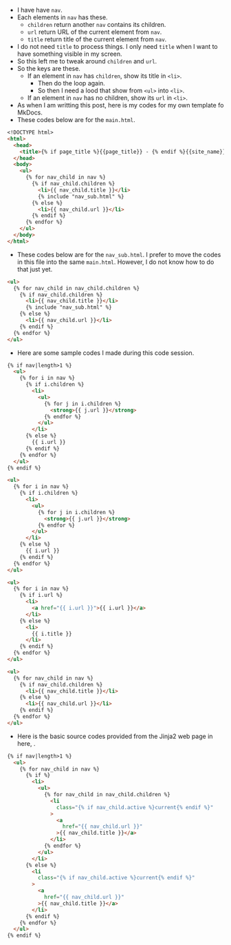 * I have have `nav`.
* Each elements in `nav` has these.
    * `children` return another `nav` contains its children.
    * `url` return URL of the current element from `nav`.
    * `title` return title of the current element from `nav`.
* I do not need `title` to process things. I only need `title` when I want to have something visible in my screen.
* So this left me to tweak around `children` and `url`.
* So the keys are these.
    * If an element in `nav` has `children`, show its title in `<li>`.
        * Then do the loop again.
        * So then I need a lood that show from `<ul>` into `<li>`.
    * If an element in `nav` has no children, show its `url` in `<li>`.
* As when I am writting this post, here is my codes for my own template fo MkDocs.
* These codes below are for the `main.html`.

```markdown
<!DOCTYPE html>
<html>
  <head>
    <title>{% if page_title %}{{page_title}} - {% endif %}{{site_name}}</title>
  </head>
  <body>
    <ul>
      {% for nav_child in nav %}
        {% if nav_child.children %}
          <li>{{ nav_child.title }}</li>
          {% include "nav_sub.html" %}
        {% else %}
          <li>{{ nav_child.url }}</li>
        {% endif %}
      {% endfor %}
    </ul>
  </body>
</html>
```

* These codes below are for the `nav_sub.html`. I prefer to move the codes in this file into the same `main.html`. However, I do not know how to do that just yet.

```markdown
<ul>
  {% for nav_child in nav_child.children %}
    {% if nav_child.children %}
      <li>{{ nav_child.title }}</li>
      {% include "nav_sub.html" %}
    {% else %}
      <li>{{ nav_child.url }}</li>
    {% endif %}
  {% endfor %}
</ul>
```

* Here are some sample codes I made during this code session.

```markdown
{% if nav|length>1 %}
  <ul>
    {% for i in nav %}
      {% if i.children %}
        <li>
          <ul>
            {% for j in i.children %}
              <strong>{{ j.url }}</strong>
            {% endfor %}
          </ul>
        </li>
      {% else %}
        {{ i.url }}
      {% endif %}
    {% endfor %}
  </ul>
{% endif %}
```

```markdown
<ul>
  {% for i in nav %}
    {% if i.children %}
      <li>
        <ul>
          {% for j in i.children %}
            <strong>{{ j.url }}</strong>
          {% endfor %}
        </ul>
      </li>
    {% else %}
      {{ i.url }}
    {% endif %}
  {% endfor %}
</ul>
```

```markdown
<ul>
  {% for i in nav %}
    {% if i.url %}
      <li>
        <a href="{{ i.url }}">{{ i.url }}</a>
      </li>
    {% else %}
      <li>
        {{ i.title }}
      </li>
    {% endif %}
  {% endfor %}
</ul>
```

```markdown
<ul>
  {% for nav_child in nav %}
    {% if nav_child.children %}
      <li>{{ nav_child.title }}</li>
    {% else %}
      <li>{{ nav_child.url }}</li>
    {% endif %}
  {% endfor %}
</ul>
```

* Here is the basic source codes provided from the Jinja2 web page in here, []().

```markdown
{% if nav|length>1 %}
  <ul>
    {% for nav_child in nav %}
      {% if %}
        <li>
          <ul>
            {% for nav_child in nav_child.children %}
              <li
                class="{% if nav_child.active %}current{% endif %}"
              >
                <a
                  href="{{ nav_child.url }}"
                >{{ nav_child.title }}</a>
              </li>
            {% endfor %}
          </ul>
        </li>
      {% else %}
        <li
          class="{% if nav_child.active %}current{% endif %}"
        >
          <a
            href="{{ nav_child.url }}"
          >{{ nav_child.title }}</a>
        </li>
      {% endif %}
    {% endfor %}
  </ul>
{% endif %}
```